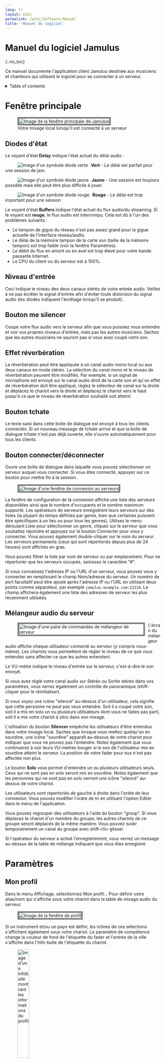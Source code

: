 ```yaml
---
lang: fr
layout: wiki
permalink: /wiki/Software-Manual
title: 'Manuel du logiciel'
---
```

# Manuel du logiciel Jamulus
 {:.no_toc}

Ce manuel documente l'application client Jamulus destinée aux musiciens et chanteurs qui utilisent le logiciel pour se connecter à un serveur.

<details markdown="1">

<summary>Table of contents</summary>

* TOC
 {:toc}

</details>

# Fenêtre principale


<figure>
	<img src="{{site.url}}/assets/img/fr-screenshots/main-screen-medium.png" style="border: 5px solid grey;" loading="lazy" alt="Image de la fenêtre principale de Jamulus">
	<figcaption>Votre mixage local lorsqu'il est connecté à un serveur</figcaption>
</figure>

## Diodes d'êtat

Le voyant d'état **Delay** indique l'état actuel du délai audio :

<figure><img src="{{site.url}}/assets/img/fr-screenshots/led-green.png" style="float:left; margin-right:10px;" loading="lazy" alt="Image d'un symbole diode verte"></figure>

**Vert** - Le délai est parfait pour une session de jam.

<figure><img src="{{site.url}}/assets/img/fr-screenshots/led-yellow.png" style="float:left; margin-right:10px;" loading="lazy" alt="Image d'un symbole diode jaune"></figure>

**Jaune** - Une session est toujours possible mais elle peut être plus difficile à jouer.

<figure><img src="{{site.url}}/assets/img/fr-screenshots/led-red.png" style="float:left; margin-right:10px; clear: both;" loading="lazy" alt="Image d'un symbole diode rouge"></figure>

**Rouge** - Le délai est trop important pour une session

Le voyant d'état **Buffers** indique l'état actuel du flux audio/du streaming. Si le voyant est **rouge**, le flux audio est interrompu. Cela est dû à l'un des problèmes suivants :

- Le tampon de gigue du réseau n'est pas assez grand pour la gigue actuelle de l'interface réseau/audio.
- Le délai de la mémoire tampon de la carte son (taille de la mémoire tampon) est trop faible (voir la fenêtre Paramètres).
- Le débit du flux en amont ou en aval est trop élevé pour votre bande passante Internet.
- Le CPU du client ou du serveur est à 100%.


## Niveau d'entrée

Ceci indique le niveau des deux canaux stéréo de votre entrée audio. Veillez à ne pas écrêter le signal d'entrée afin d'éviter toute distorsion du signal audio (les diodes indiquent l'écrêtage lorsqu'il se produit).

## Bouton me silencer

Coupe votre flux audio vers le serveur afin que vous puissiez vous entendre et voir vos propres niveaux d'entrée, mais pas les autres musiciens. Sachez que les autres musiciens ne sauront pas si vous avez coupé votre son.

## Effet réverbération

La réverbération peut être appliquée à un canal audio mono local ou aux deux canaux en mode stéréo. La sélection du canal mono et le niveau de réverbération peuvent être modifiés. Par exemple, si un signal de microphone est envoyé sur le canal audio droit de la carte son et qu'un effet de réverbération doit être appliqué, réglez le sélecteur de canal sur la droite et déplacez le chariot vers la droite et déplacez le chariot vers le haut jusqu'à ce que le niveau de réverbération souhaité soit atteint.


## Bouton tchate

Le texte saisi dans cette boîte de dialogue est envoyé à tous les clients connectés. Si un nouveau message de tchate arrive et que la boîte de dialogue tchate n'est pas déjà ouverte, elle s'ouvre automatiquement pour tous les clients.

## Bouton connecter/déconnecter

Ouvre une boîte de dialogue dans laquelle vous pouvez sélectionner un serveur auquel vous connecter. Si vous êtes connecté, appuyez sur ce bouton pour mettre fin à la session.

<figure><img src="{{site.url}}/assets/img/fr-screenshots/connection-setup-window.png" style="border: 5px solid grey;" loading="lazy" alt="Image d'une fenêtre de connexion au serveurs"></figure>

La fenêtre de configuration de la connexion affiche une liste des serveurs disponibles ainsi que le nombre d'occupants et le nombre maximum supporté. Les opérateurs de serveurs enregistrent leurs serveurs sur des listes (la plupart du temps définies par genre, bien que certaines puissent être spécifiques à un lieu ou pour tous les genres). Utilisez le menu déroulant Liste pour sélectionner un genre, cliquez sur le serveur que vous souhaitez rejoindre et appuyez sur le bouton Connecter pour vous y connecter. Vous pouvez également double-cliquer sur le nom du serveur. Les serveurs permanents (ceux qui sont répertoriés depuis plus de 24 heures) sont affichés en gras.

Vous pouvez filtrer la liste par nom de serveur ou par emplacement. Pour ne répertorier que les serveurs occupés, saisissez le caractère "#".

Si vous connaissez l'adresse IP ou l'URL d'un serveur, vous pouvez vous y connecter en remplissant le champ Nom/adresse du serveur. Un numéro de port facultatif peut être ajouté après l'adresse IP ou l'URL en utilisant deux points comme séparateur, par exemple `jamulus.example.com:22124`. Le champ affichera également une liste des adresses de serveur les plus récemment utilisées.

## Mélangeur audio du serveur

<figure><img src="{{site.url}}/assets/img/fr-screenshots/mixer-channles.png" style="float:left; margin-right:10px; margin-bottom:20px; border: 5px solid grey;" loading="lazy" alt="Image d'une paire de commandes de mélangeur de serveur"></figure>

L'écran du mélangeur audio affiche chaque utilisateur connecté au serveur (y compris vous-même). Les chariots vous permettent de régler le niveau de ce que vous entendez sans affecter ce que les autres entendent.

Le VU-mètre indique le niveau d'entrée sur le serveur, c'est-à-dire le son envoyé.

Si vous avez réglé votre canal audio sur Stéréo ou Sortie stéréo dans vos paramètres, vous verrez également un contrôle de panoramique (shift-cliquer pour le réinitialiser).

Si vous voyez une icône "silencé" au-dessus d'un utilisateur, cela signifie que cette personne ne peut pas vous entendre. Soit il a coupé votre son, soit il a mis en solo un ou plusieurs utilisateurs dont vous ne faites pas parti, soit il a mis votre chariot à zéro dans son mixage.

L'utilisation du bouton **Silencer** empêche les utilisateurs d'être entendus dans votre mixage local. Sachez que lorsque vous mettez quelqu'un en sourdine, une icône "sourdine" apparaît au-dessus de votre chariot pour indiquer que vous ne pouvez pas l'entendre. Notez également que vous continuerez à voir leurs VU-mètres bouger si le son de l'utilisateur mis en sourdine atteint le serveur. La position de votre fader pour eux n'est pas affectée non plus.

Le bouton **Solo** vous permet d'entendre un ou plusieurs utilisateurs seuls. Ceux qui ne sont pas en solo seront mis en sourdine. Notez également que les personnes qui ne sont pas en solo verront une icône "silencé" au-dessus de votre chariot.

Les utilisateurs sont répertoriés de gauche à droite dans l'ordre de leur connexion. Vous pouvez modifier l'ordre de tri en utilisant l'option Editer dans le menu de l'application.

Vous pouvez regrouper des utilisateurs à l'aide du bouton "group". Si vous déplacez le chariot d'un membre du groupe, les autres chariots de ce groupe seront déplacés de la même manière. Vous pouvez isoler temporairement un canal du groupe avec shift-clic-glisser.

Si l'opérateur du serveur a activé l'enregistrement, vous verrez un message au-dessus de la table de mélange indiquant que vous êtes enregistré.




# Paramètres

## Mon profil

Dans le menu Affichage, sélectionnez Mon profil... Pour définir votre alias/nom qui s'affiche sous votre chariot dans la table de mixage audio du serveur.

<figure><img src="{{site.url}}/assets/img/fr-screenshots/settings-profile.png" style="border: 5px solid grey;" loading="lazy" alt="Image de la fenêtre de profil"></figure>

Si un instrument et/ou un pays est défini, les icônes de ces sélections s'affichent également sous votre chariot. Le paramètre de compétence change la couleur de fond de l'étiquette du fader et l'entrée de la ville s'affiche dans l'info-bulle de l'étiquette du chariot.

<figure><img src="{{site.url}}/assets/img/fr-screenshots/profile-tooltip.png" style="width:30%;" loading="lazy" alt="Image d'une infobulle montrant les informations du profil"></figure>


### Habillage

Ceci applique un habillage à la fenêtre principale, dont certains sont conçus pour accueillir des ensembles plus importants.

### Rangées du mixeur

Ce paramètre définit le nombre de rangées affichées dans le mixeur audio du serveur, pour une utilisation avec de plus grands ensembles.


## Configuration audio/réseau

<figure><img src="{{site.url}}/assets/img/fr-screenshots/settings-network.png" style="border: 5px solid grey;" loading="lazy" alt="Image de la fenêtre réseau"></figure>

### Périphérique

Sous le système d'exploitation Windows, le pilote ASIO (carte son) peut être sélectionné à l'aide de Jamulus. Si le pilote ASIO sélectionné n'est pas valide, un message d'erreur s'affiche et le pilote valide précédent est sélectionné. Sous macOS, le matériel d'entrée et de sortie peut être sélectionné. Sous Linux, Jack est sélectionné automatiquement.

### Mappage des canaux d'entrée/sortie

<figure><img src="{{site.url}}/assets/img/fr-screenshots/channel-mapping.png" style="float:left; margin-right:10px; margin-bottom:20px;" loading="lazy" alt="Image du mappage des canaux d'entrée et de sortie"></figure>

Si le périphérique de la carte son sélectionné offre plus d'un canal d'entrée ou de sortie, les paramètres _Input Channel Mapping et Output Channel Mapping_ sont visibles. Pour chaque canal d'entrée/sortie Jamulus (canal gauche et droit) un canal réel différent de la carte son peut être sélectionné.

### Canaux audio

Permet de sélectionner le nombre de canaux audio à utiliser pour la communication entre le client et le serveur. Trois modes sont disponibles :

Les modes **Mono** et **Stereo** utilisent respectivement un et deux canaux audio.

**Mono-in/Stereo-out** : Le signal audio envoyé au serveur est mono mais le signal de retour est stéréo. Ceci est utile si la carte son capture un instrument sur un canal d'entrée et un microphone sur l'autre. Dans ce cas les deux signaux d'entrée peuvent être mixés sur un canal mono, mais le mixage du serveur est entendu en stéréo.

L'activation du mode stéréo augmente le débit de données de votre flux. Assurez-vous que votre taux de téléchargement ne dépasse pas la vitesse de téléchargement disponible de votre connexion Internet.

En mode de streaming stéréo, aucune sélection de canal audio pour l'effet de réverbération n'est disponible dans la fenêtre principale car l'effet est appliqué en mode stéréo.

### Qualité audio

Plus la qualité audio est élevée, plus le débit de données de votre flux audio est élevé. Assurez-vous que votre taux de téléchargement ne dépasse pas la vitesse de téléchargement disponible de votre connexion Internet.

### Délai de mise en mémoire tampon

Le paramètre de délai de mise en mémoire tampon est un paramètre fondamental du logiciel Jamulus. Ce paramètre a une influence sur de nombreuses propriétés de la connexion. Trois tailles de tampon sont prises en charge :

- **64 échantillons** Le paramètre préféré. Fournit la latence la plus faible mais ne fonctionne pas avec toutes les cartes son.
- **128 échantillons** Devrait fonctionner avec la plupart des cartes son disponibles.
- **256 échantillons** Ne doit être utilisé que sur des ordinateurs très lents, ou avec une connexion Internet lente.

Certains pilotes de carte son ne permettent pas de modifier le délai de mise en mémoire tampon à partir du logiciel Jamulus. Dans ce cas, le réglage du délai de mise en mémoire tampon est désactivé et doit être modifié à l'aide du pilote de la carte son. Sous Windows, appuyez sur le bouton ASIO Setup pour ouvrir le panneau de configuration du pilote.

Sous Linux, utilisez l'outil de configuration JACK pour modifier la taille du tampon.

Le délai réel de la mémoire tampon a une influence sur l'état de la connexion, le taux de chargement actuel et le délai global. Plus la taille de la mémoire tampon est faible, plus la probabilité d'un voyant rouge dans l'indicateur d'état (abandons) est élevée et plus le débit de chargement est élevé et plus le délai global est faible.

Le réglage de la mémoire tampon est donc un compromis entre la qualité audio et le délai global.



### Tampon de gigue

Le tampon de gigue compense les glissements de temps du réseau et de la carte son. La taille de la mémoire tampon. La taille de la mémoire tampon influe donc sur la qualité du flux audio (nombre d'interruptions) et sur le délai global (plus la mémoire tampon est longue, plus le délai est élevé).

Vous pouvez définir manuellement la taille du tampon de gigue pour votre client local et le serveur distant. Pour le tampon de gigue local, les interruptions du flux audio sont indiquées par le voyant situé sous les curseurs de taille de la mémoire tampon de gigue. Si le voyant passe au rouge, cela signifie qu'il y a eu dépassement de la mémoire tampon et que le flux audio est interrompu.

Le réglage de la mémoire tampon de gigue est donc un compromis entre la qualité audio et le délai global.

Si le paramètre Auto est activé, les mémoires tampon de gigue de votre client local et du serveur distant sont définis automatiquement en fonction des mesures de la gigue temporelle du réseau et de la carte son. Si le contrôle Auto est activé, les faders de taille de la mémoire tampon de gigue sont désactivés (ils ne peuvent pas être déplacés avec la souris).

### Activer les petits tampons réseau

Permet la prise en charge de très petits paquets audio réseau. Ceux-ci ne sont utilisés que si le délai de la mémoire tampon de la carte son est inférieur à 128 échantillons. Plus les tampons réseau sont petits, plus la latence audio est faible. Mais dans le même temps, la charge du réseau augmente et la probabilité de pertes audio augmente également.

### Mesures

Le temps de ping est le temps nécessaire au flux audio pour aller du client au serveur et inversement. Ce délai est introduit par le réseau et devrait idéalement être d'environ 20-30 ms. Lorsque ce délai est supérieur à environ 50 ms, il commence à devenir plus perceptible et vous aurez peut-être plus de mal à suivre le rythme, même si cela reste possible une fois que vous vous y serez habitué. Des facteurs tels que le tempo, l'instrument joué ou l'isolation de votre casque auront un impact sur le retard que vous pouvez supporter. Les causes les plus probables d'un retard élevé sont que la distance qui vous sépare du serveur est trop grande ou que votre connexion internet n'est pas suffisante.

Le délai global est calculé à partir du temps de ping actuel et du délai introduit par les paramètres actuels de la mémoire tampon.

Le débit audio en amont dépend de la taille actuelle des paquets audio et du paramètre de compression. Assurez-vous que le débit amont n'est pas supérieur à votre vitesse de téléchargement Internet disponible (vérifiez-le avec un service tel que [librespeed.org](https://librespeed.org/)).

## Configuration avancée

<figure><img src="{{site.url}}/assets/img/fr-screenshots/settings-advanced.png" style="border: 5px solid grey;" loading="lazy" alt="Image de la fenêtre paramètres avancés"></figure>

### Adresse du serveur de répertoire personnalisé

Laissez ce champ vide, sauf si vous devez entrer l'adresse d'un serveur annuaire autre que celui par défaut.

### Niveau des nouveaux clients

Ce paramètre définit le niveau du chariot d'un client nouvellement connecté en pourcentage. Si un nouvel utilisateur se connecte au serveur actuel, il obtiendra le niveau de chariot initial spécifié si aucun autre niveau de chariot d'une précédente connexion de cet utilisateur n'était déjà enregistré. Vous pouvez définir tous les utilisateurs d'un serveur occupé à ce niveau en utilisant Editer > "Régler tous les chariots sur le niveau d'un nouveau client".

### Amplification de l'entrée

Augmente le gain de votre appareil. Utilisez cette fonction si votre appareil délivre un gain trop faible pour Jamulus.

### Protection contre le larsen

Tente de détecter les boucles de rétroaction audio. Une fois détectée, cette fonction active le bouton "Me silencer" et affiche un message d'explication pour vous permettre de résoudre le problème.


### Balance d'entrée

Contrôle les niveaux relatifs des canaux audio locaux gauche et droit. Pour un signal mono il agit comme un panoramique entre les deux canaux. Par exemple, si un microphone est connecté au canal d'entrée droit et qu'un instrument est connecté au canal d'entrée gauche, la balance d'entrée agit comme un panoramique entre les deux canaux. Un instrument est connecté au canal d'entrée gauche et est beaucoup plus fort que le microphone, déplacez le fader audio pour augmenter le volume relatif du microphone.
